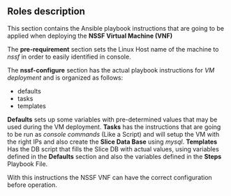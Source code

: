 ## Roles description

This section contains the Ansible playbook instructions that are going to be applied when deploying the **NSSF Virtual Machine (VNF)**

The **pre-requirement** section sets the Linux Host name of the machine to *nssf* in order to easily identified in console.

The **nssf-configure** section has the actual playbook instructions for *VM deployment* and is organized as follows:
- defaults
- tasks
- templates

**Defaults** sets up some variables with pre-determined values that may be used during the VM deployment.
**Tasks** has the instructions that are going to be run as *console commands* (Like a Script) and will setup the VM with the right IPs and also create the **Slice Data Base** using *mysql*.
**Templates** Has the DB script that fills the Slice DB with actual values, using variables defined in the **Defaults** section and also the variables defined in the **Steps** Playbook File.

With this instructions the NSSF VNF can have the correct configuration before operation.
